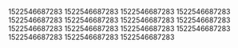 1522546687283
1522546687283
1522546687283
1522546687283
1522546687283
1522546687283
1522546687283
1522546687283
1522546687283
1522546687283
1522546687283
1522546687283
1522546687283
1522546687283
1522546687283